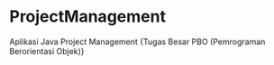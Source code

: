 # ProjectManagement
Aplikasi Java Project Management {Tugas Besar PBO (Pemrograman Berorientasi Objek)}
